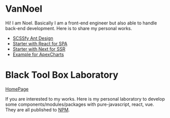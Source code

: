 # VanNoel

Hi! I am Noel. Basically I am a front-end engineer but also able to handle back-end development. Here is to share my personal works.

- [SCSSfy Ant Design](https://github.com/vannoel/scssfy-ant-design)
- [Starter with React for SPA](https://github.com/vannoel/starter-react-spa)
- [Starter with Next for SSR](https://github.com/vannoel/starter-react-next)
- [Example for ApexCharts](https://github.com/vannoel/material_fe_trainging_chart)

# Black Tool Box Laboratory

[HomePage](https://blacktoolboxlaboratory.github.io/)

If you are interested to my works. Here is my personal laboratory to develop some components/modules/packages with pure-javascript, react, vue. They are all published to [NPM](https://www.npmjs.com/org/blacktoolbox).
